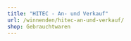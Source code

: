 ```yaml
---
title: "HITEC - An- und Verkauf"
url: /winnenden/hitec-an-und-verkauf/
shop: Gebrauchtwaren
---
```

